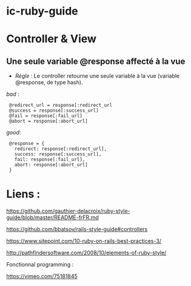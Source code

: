 # ic-ruby-guide

# Controller & View
## Une seule variable @response affecté à la vue
- *Règle* :
Le controller retourne une seule variable à la vue (variable @response, de type hash).

*bad* : 
```
 @redirect_url = response[:redirect_url
 @success = response[:success_url]
 @fail = response[:fail_url]
 @abort = response[:abort_url]
 ```
*good*:
```
 @response = { 
   redirect: response[:redirect_url],
   success: response[:success_url],
   fail: response[:fail_url],
   abort: response[:abort_url] 
 }
```

# Liens :
https://github.com/gauthier-delacroix/ruby-style-guide/blob/master/README-frFR.md

https://github.com/bbatsov/rails-style-guide#controllers

https://www.sitepoint.com/10-ruby-on-rails-best-practices-3/

http://pathfindersoftware.com/2008/10/elements-of-ruby-style/

Fonctionnal programming :

https://vimeo.com/75181845
